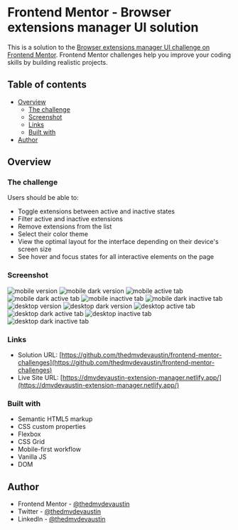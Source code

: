 # Frontend Mentor - Browser extensions manager UI solution

This is a solution to the [Browser extensions manager UI challenge on Frontend Mentor](https://www.frontendmentor.io/challenges/browser-extension-manager-ui-yNZnOfsMAp). Frontend Mentor challenges help you improve your coding skills by building realistic projects. 

## Table of contents

- [Overview](#overview)
  - [The challenge](#the-challenge)
  - [Screenshot](#screenshot)
  - [Links](#links)
  - [Built with](#built-with)
- [Author](#author)


## Overview

### The challenge

Users should be able to:

- Toggle extensions between active and inactive states
- Filter active and inactive extensions
- Remove extensions from the list
- Select their color theme
- View the optimal layout for the interface depending on their device's screen size
- See hover and focus states for all interactive elements on the page

### Screenshot

![mobile version](./assets/images/mobile.png)
![mobile dark version](./assets/images/mobile-dark.png)
![mobile active tab](./assets/images/mobile-active-tab.png)
![mobile dark active tab](./assets/images/mobile-dark-active-tab.png)
![mobile inactive tab](./assets/images/mobile-inactive-tab.png)
![mobile dark inactive tab](./assets/images/mobile-dark-inactive-tab.png)
![desktop version](./assets/images/desktop.png)
![desktop dark version](./assets/images/desktop-dark.png)
![desktop active tab](./assets/images/desktop-active-tab.png)
![desktop dark active tab](./assets/images/desktop-dark-active-tab.png)
![desktop inactive tab](./assets/images/desktop-inactive-tab.png)
![desktop dark inactive tab](./assets/images/desktop-dark-inactive-tab.png)

### Links

- Solution URL: [https://github.com/thedmvdevaustin/frontend-mentor-challenges](https://github.com/thedmvdevaustin/frontend-mentor-challenges)
- Live Site URL: [https://dmvdevaustin-extension-manager.netlify.app/](https://dmvdevaustin-extension-manager.netlify.app/)


### Built with

- Semantic HTML5 markup
- CSS custom properties
- Flexbox
- CSS Grid
- Mobile-first workflow
- Vanilla JS
- DOM



## Author

- Frontend Mentor - [@thedmvdevaustin](https://www.frontendmentor.io/profile/thedmvdevaustin)
- Twitter - [@thedmvdevaustin](https://www.twitter.com/thedmvdevaustin)
- LinkedIn - [@thedmvdevaustin](https://www.linkedin.com/in/thedmvdevaustin/)